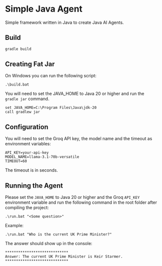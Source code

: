 # Simple Java Agent

Simple framework written in Java to create Java AI Agents.

## Build

```bash
gradle build
```

## Creating Fat Jar

On Windows you can run the following script:

```batch
.\build.bat
```

You will need to set the JAVA_HOME to Java 20 or higher and run the `gradle jar` command.

```
set JAVA_HOME=C:\Program Files\Java\jdk-20
call gradlew jar
```

## Configuration

You will need to set the Groq API key, the model name and the timeout as environment variables:

```
API_KEY=your-api-key
MODEL_NAME=llama-3.1-70b-versatile
TIMEOUT=60
```

The timeout is in seconds.


## Running the Agent

Please set the `JAVA_HOME` to Java 20 or higher and the Groq `API_KEY` environment variable and run the following command in the root folder after compiling the project:

```batch
.\run.bat "<Some question>"
```

Example:

```batch
.\run.bat "Who is the current UK Prime Minister?"
```

The answer should show up in the console:

```
*****************************
Answer: The current UK Prime Minister is Keir Starmer.
*****************************
```